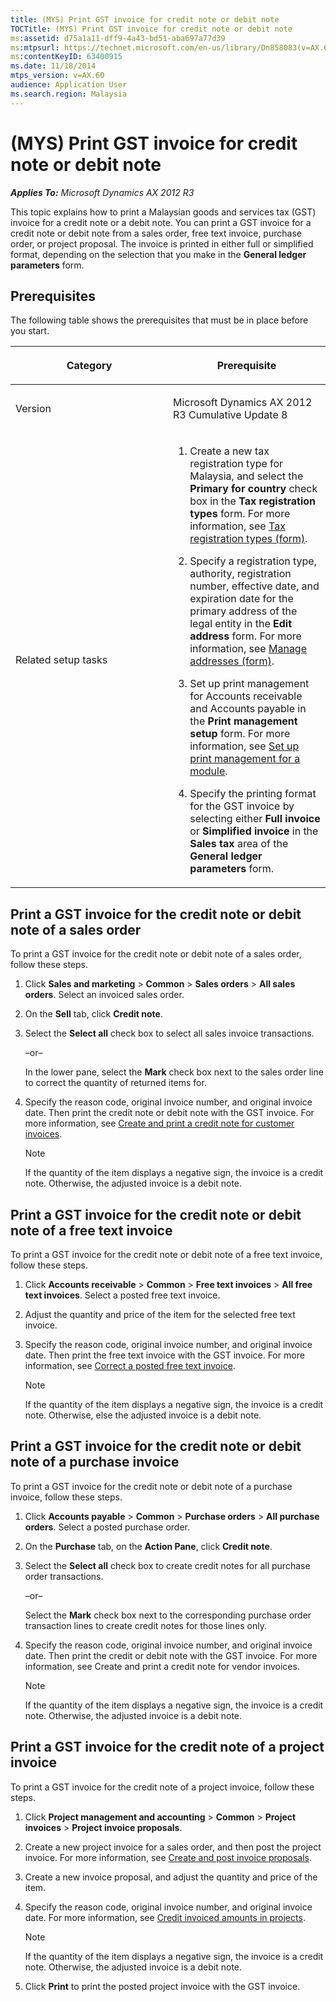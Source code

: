 ```yaml
---
title: (MYS) Print GST invoice for credit note or debit note
TOCTitle: (MYS) Print GST invoice for credit note or debit note
ms:assetid: d75a1a11-dff9-4a43-bd51-aba697a77d39
ms:mtpsurl: https://technet.microsoft.com/en-us/library/Dn858083(v=AX.60)
ms:contentKeyID: 63400915
ms.date: 11/18/2014
mtps_version: v=AX.60
audience: Application User
ms.search.region: Malaysia
---
```


# (MYS) Print GST invoice for credit note or debit note 


_**Applies To:** Microsoft Dynamics AX 2012 R3_

This topic explains how to print a Malaysian goods and services tax (GST) invoice for a credit note or a debit note. You can print a GST invoice for a credit note or debit note from a sales order, free text invoice, purchase order, or project proposal. The invoice is printed in either full or simplified format, depending on the selection that you make in the **General ledger parameters** form.

## Prerequisites

The following table shows the prerequisites that must be in place before you start.

<table>
<colgroup>
<col style="width: 50%" />
<col style="width: 50%" />
</colgroup>
<thead>
<tr class="header">
<th><p>Category</p></th>
<th><p>Prerequisite</p></th>
</tr>
</thead>
<tbody>
<tr class="odd">
<td><p>Version</p></td>
<td><p>Microsoft Dynamics AX 2012 R3 Cumulative Update 8</p></td>
</tr>
<tr class="even">
<td><p>Related setup tasks</p></td>
<td><ol>
<li><p>Create a new tax registration type for Malaysia, and select the <strong>Primary for country</strong> check box in the <strong>Tax registration types</strong> form. For more information, see <a href="https://technet.microsoft.com/en-us/library/jj677414(v=ax.60)">Tax registration types (form)</a>.</p></li>
<li><p>Specify a registration type, authority, registration number, effective date, and expiration date for the primary address of the legal entity in the <strong>Edit address</strong> form. For more information, see <a href="https://technet.microsoft.com/en-us/library/hh370713(v=ax.60)">Manage addresses (form)</a>.</p></li>
<li><p>Set up print management for Accounts receivable and Accounts payable in the <strong>Print management setup</strong> form. For more information, see <a href="set-up-print-management-for-a-module.md">Set up print management for a module</a>.</p></li>
<li><p>Specify the printing format for the GST invoice by selecting either <strong>Full invoice</strong> or <strong>Simplified invoice</strong> in the <strong>Sales tax</strong> area of the <strong>General ledger parameters</strong> form.</p></li>
</ol></td>
</tr>
</tbody>
</table>


## Print a GST invoice for the credit note or debit note of a sales order

To print a GST invoice for the credit note or debit note of a sales order, follow these steps.

1.  Click **Sales and marketing** \> **Common** \> **Sales orders** \> **All sales orders**. Select an invoiced sales order.

2.  On the **Sell** tab, click **Credit note**.

3.  Select the **Select all** check box to select all sales invoice transactions.
    
    –or–
    
    In the lower pane, select the **Mark** check box next to the sales order line to correct the quantity of returned items for.

4.  Specify the reason code, original invoice number, and original invoice date. Then print the credit note or debit note with the GST invoice. For more information, see [Create and print a credit note for customer invoices](create-and-print-a-credit-note-for-customer-invoices.md).
    

    > [!NOTE]
    > <P>If the quantity of the item displays a negative sign, the invoice is a credit note. Otherwise, the adjusted invoice is a debit note.</P>



## Print a GST invoice for the credit note or debit note of a free text invoice

To print a GST invoice for the credit note or debit note of a free text invoice, follow these steps.

1.  Click **Accounts receivable** \> **Common** \> **Free text invoices** \> **All free text invoices**. Select a posted free text invoice.

2.  Adjust the quantity and price of the item for the selected free text invoice.

3.  Specify the reason code, original invoice number, and original invoice date. Then print the free text invoice with the GST invoice. For more information, see [Correct a posted free text invoice](correct-a-posted-free-text-invoice.md).
    

    > [!NOTE]
    > <P>If the quantity of the item displays a negative sign, the invoice is a credit note. Otherwise, else the adjusted invoice is a debit note.</P>



## Print a GST invoice for the credit note or debit note of a purchase invoice

To print a GST invoice for the credit note or debit note of a purchase invoice, follow these steps.

1.  Click **Accounts payable** \> **Common** \> **Purchase orders** \> **All purchase orders**. Select a posted purchase order.

2.  On the **Purchase** tab, on the **Action Pane**, click **Credit note**.

3.  Select the **Select all** check box to create credit notes for all purchase order transactions.
    
    –or–
    
    Select the **Mark** check box next to the corresponding purchase order transaction lines to create credit notes for those lines only.

4.  Specify the reason code, original invoice number, and original invoice date. Then print the credit or debit note with the GST invoice. For more information, see Create and print a credit note for vendor invoices.
    

    > [!NOTE]
    > <P>If the quantity of the item displays a negative sign, the invoice is a credit note. Otherwise, the adjusted invoice is a debit note.</P>



## Print a GST invoice for the credit note of a project invoice

To print a GST invoice for the credit note of a project invoice, follow these steps.

1.  Click **Project management and accounting** \> **Common** \> **Project invoices** \> **Project invoice proposals**.

2.  Create a new project invoice for a sales order, and then post the project invoice. For more information, see [Create and post invoice proposals](create-and-post-invoice-proposals.md).

3.  Create a new invoice proposal, and adjust the quantity and price of the item.

4.  Specify the reason code, original invoice number, and original invoice date. For more information, see [Credit invoiced amounts in projects](credit-invoiced-amounts-in-projects.md).
    

    > [!NOTE]
    > <P>If the quantity of the item displays a negative sign, the invoice is a credit note. Otherwise, the adjusted invoice is a debit note.</P>



5.  Click **Print** to print the posted project invoice with the GST invoice.

  


